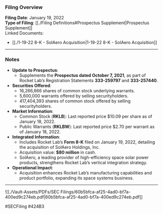 ### Filing Overview

**Filing Date**: January 19, 2022  
**Type of Filing**: [[./Filing Definitions#Prospectus Supplement|Prospectus Supplement]]  
Linked Documents: 
- [[./1-19-22 8-K - SolAero Acquisition|1-19-22 8-K - SolAero Acquisition]]

---
### Notes

- **Update to Prospectus**:
    - Supplements the **Prospectus dated October 7, 2021**, as part of Rocket Lab’s Registration Statements **333-259797** and **333-257440**.
- **Securities Offered**:
    - 16,266,666 shares of common stock underlying warrants.
    - 5,600,000 warrants offered by selling securityholders.
    - 417,404,393 shares of common stock offered by selling securityholders.
- **Market Information**:
    - Common Stock (**RKLB**): Last reported price $10.09 per share as of January 18, 2022.
    - Public Warrants (**RKLBW**): Last reported price $2.70 per warrant as of January 18, 2022.
- **Integrated Information**:
    - Includes Rocket Lab’s **Form 8-K** filed on January 19, 2022, detailing the acquisition of SolAero Holdings, Inc.
    - Acquisition value: **$80 million** in cash.
    - SolAero, a leading provider of high-efficiency space solar power products, strengthens Rocket Lab’s vertical integration strategy.
- **Operational Impact**:
    - Acquisition enhances Rocket Lab’s manufacturing capabilities and product portfolio, expanding its space systems business.

---

![[./Vault-Assets/PDFs/SEC Filings/60b5bfca-af25-4ad0-bf7a-400ed9c274eb.pdf|60b5bfca-af25-4ad0-bf7a-400ed9c274eb.pdf]]

#SECFiling #424B3